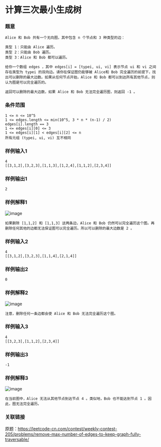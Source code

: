 # 计算三次最小生成树
### 题意
```
Alice 和 Bob 共有一个无向图，其中包含 n 个节点和 3 种类型的边：

类型 1：只能由 Alice 遍历。
类型 2：只能由 Bob 遍历。
类型 3：Alice 和 Bob 都可以遍历。

给你一个数组 edges ，其中 edges[i] = [typei, ui, vi] 表示节点 ui 和 vi 之间存在类型为 typei 的双向边。请你在保证图仍能够被 Alice和 Bob 完全遍历的前提下，找出可以删除的最大边数。如果从任何节点开始，Alice 和 Bob 都可以到达所有其他节点，则认为图是可以完全遍历的。

返回可以删除的最大边数，如果 Alice 和 Bob 无法完全遍历图，则返回 -1 。
```
### 条件范围
```
1 <= n <= 10^5
1 <= edges.length <= min(10^5, 3 * n * (n-1) / 2)
edges[i].length == 3
1 <= edges[i][0] <= 3
1 <= edges[i][1] < edges[i][2] <= n
所有元组 (typei, ui, vi) 互不相同
```
### 样例输入1
```
4
[[3,1,2],[3,2,3],[1,1,3],[1,2,4],[1,1,2],[2,3,4]]
```
### 样例输出1
```
2
```
### 样例解释1
![image](https://user-images.githubusercontent.com/10209135/92988571-433b0280-f4ff-11ea-9200-1cc4b8101191.png)
```
如果删除 [1,1,2] 和 [1,1,3] 这两条边，Alice 和 Bob 仍然可以完全遍历这个图。再删除任何其他的边都无法保证图可以完全遍历。所以可以删除的最大边数是 2 。
```
### 样例输入2
```
4
[[3,1,2],[3,2,3],[1,1,4],[2,1,4]]
```
### 样例输出2
```
0
```
### 样例解释2
![image](https://user-images.githubusercontent.com/10209135/92988579-5057f180-f4ff-11ea-82d4-bbcf62f0e190.png)
```
注意，删除任何一条边都会使 Alice 和 Bob 无法完全遍历这个图。
```
### 样例输入3
```
4
[[3,2,3],[1,1,2],[2,3,4]]
```
### 样例输出3
```
-1
```
### 样例解释3
![image](https://user-images.githubusercontent.com/10209135/92988581-58b02c80-f4ff-11ea-9796-61e0e8d3aa24.png)
```
在当前图中，Alice 无法从其他节点到达节点 4 。类似地，Bob 也不能达到节点 1 。因此，图无法完全遍历。
```
### 关联链接
原题：https://leetcode-cn.com/contest/weekly-contest-205/problems/remove-max-number-of-edges-to-keep-graph-fully-traversable/

